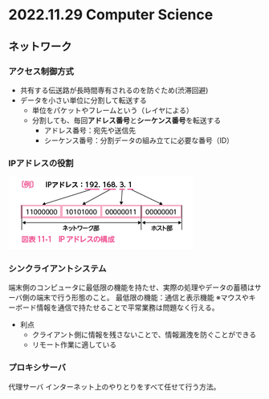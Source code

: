 # 2022.11.29 Computer Science

## ネットワーク

### アクセス制御方式

* 共有する伝送路が長時間専有されるのを防ぐため(渋滞回避)
* データを小さい単位に分割して転送する
  + 単位をパケットやフレームという（レイヤによる）
  + 分割しても、毎回**アドレス番号**と**シーケンス番号**を転送する
    - アドレス番号：宛先や送信先
    - シーケンス番号：分割データの組み立てに必要な番号（ID）

### IPアドレスの役割

![](2022-11-29-10-23-52.png)

### シンクライアントシステム

端末側のコンピュータに最低限の機能を持たせ、実際の処理やデータの蓄積はサーバ側の端末で行う形態のこと。
最低限の機能：通信と表示機能
※マウスやキーボード情報を通信で持たせることで平常業務は問題なく行える。

* 利点
  + クライアント側に情報を残さないことで、情報漏洩を防ぐことができる
  + リモート作業に適している

### プロキシサーバ

代理サーバ
インターネット上のやりとりをすべて任せて行う方法。

